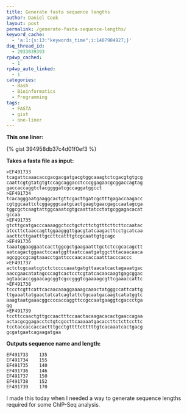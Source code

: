 ```yaml
---
title: Generate fasta sequence lengths
author: Daniel Cook
layout: post
permalink: /generate-fasta-sequence-lengths/
keyword_cache:
  - 'a:1:{s:13:"keywords_time";i:1407984927;}'
dsq_thread_id:
  - 2933039393
rp4wp_cached:
  - 1
rp4wp_auto_linked:
  - 1
categories:
  - Bash
  - Bioinformatics
  - Programming
tags:
  - FASTA
  - gist
  - one-liner
---
```

**This one liner:**

{% gist 394958db37c4d01f0ef3 %}

**Takes a fasta file as input:**

    >EF491733
    tcagattcaaacaccgacgacgatgacgtggcaaagtctcgacgtgtgcg
    caattcgtgtatgtgtccagcaggacctcccggagaacgcggaccagtag
    gaccaccaggtctacggggatcgccaggatggcct
    >EF491734
    tcacagggaatgaaggcactgttcgacttgatcgctttgagaccaagacc
    cgtggcaattctcggagggcaatgcactgaagtgaacgagccaatagcga
    tggcgctcaagtattggcaaatcgtgcaattatcctatgcggagacacat
    gccaa
    >EF491735
    gtcttgcatgacccaaaaggctcctgctcttctgtttcttcttccaatac
    atccttctaaccagttggaagggttgacgtatcaagacttcctgcatcaa
    aacttcttgaatttgccttcatttgtcgcaattgtgcagc
    >EF491736
    taaatggaaggaatcacttggcgctgaagaatttgctctccgcacagctt
    aatcagactggaactccaatggttaatccaatgatggctttacaacaaca
    agcggccgcagtaaacctgattcccaacacaccaatttacccaccc
    >EF491737
    actctcgcaatcgtctctccccaaatgatgttaacatcactagaaatgac
    aaccgaacatatagcccagtcactcctcgtatcacaacaagtgagcggac
    agtaacaccggaacagcggtcgccgggtcgaaaagcgttcgaaaccattc
    >EF491738
    tccctcgttcattcacaacaaaggaaaagcaaactatgggccattcattg
    ttgaaattatgaactatcatcagtattctgcaatgacaagtcatatggtc
    aaagtaatgaaacggccccaccaggttccgccaatgaaggtcgaccctga
    gg
    >EF491739
    tccttccaactgttgccaactttccaactacaagacacactgaaccagaa
    actacgcggagacctctgtcgccttcaaaaatgacaccttctcttccttc
    tcctaccaccaccactttgcctgttttctttttgtcacaaatcactgacg
    gcgatgaatcagaagatgaa
    

**Outputs sequence name and length:**

    EF491733    135
    EF491734    155
    EF491735    140
    EF491736    146
    EF491737    150
    EF491738    152
    EF491739    170
    

I made this today when I needed a way to generate sequence lengths required for some ChIP-Seq analysis.